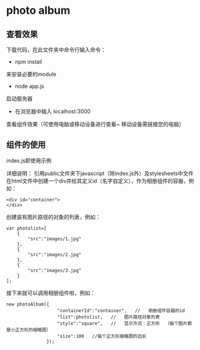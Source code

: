 photo album
==============================
##  查看效果
下载代码，在此文件夹中命令行输入命令：

*   npm install

来安装必要的module


*   node app.js

启动服务器

*   在浏览器中输入 localhost:3000

查看组件效果（可使用电脑或移动设备进行查看~ 移动设备需链接您的电脑）


##  组件的使用
index.js即使用示例

详细说明：
引用public文件夹下javascript（除index.js外）及stylesheets中文件
在html文件中创建一个div并给其定义id（名字自定义），作为相册组件的容器，例如：
```{bash}
<div id="container">
</div>
```

创建装有图片路径的对象的列表，例如：
```{bash}
var photolist=[
	{
		"src":"images/1.jpg"
	},
	{
		"src":"images/2.jpg"
	},
	{
		"src":"images/3.jpg"
	}
];
```

接下来就可以调用相册组件啦，例如：
```{bash}
new photoAlbum({
	               "containerId":"container",   //   相册组件容器的id
	               "list":photolist,   //   图片路径对象列表
	               "style":"square",   //	显示方式：正方形  （每个图片都是小正方形的缩略图）
				   "size":100   //每个正方形缩略图的边长
               });
```





